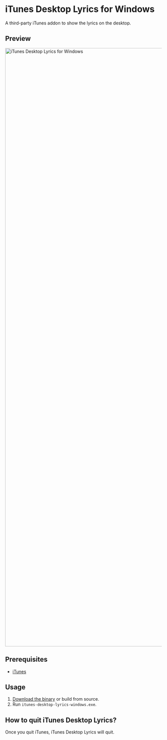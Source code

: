 # iTunes Desktop Lyrics for Windows

A third-party iTunes addon to show the lyrics on the desktop.

## Preview

<img width="1920" src="preview.png" alt="iTunes Desktop Lyrics for Windows" />

## Prerequisites

- [iTunes](https://www.microsoft.com/en-us/p/itunes/9pb2mz1zmb1s)

## Usage

1. [Download the binary](https://github.com/lujjjh/itunes-desktop-lyrics-windows/releases/latest/download/itunes-desktop-lyrics-windows.exe) or build from source.
2. Run `itunes-desktop-lyrics-windows.exe`.

## How to quit iTunes Desktop Lyrics?

Once you quit iTunes, iTunes Desktop Lyrics will quit.
